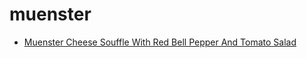 # muenster

 * [Muenster Cheese Souffle With Red Bell Pepper And Tomato Salad](index/m/muenster-cheese-souffle-with-red-bell-pepper-and-tomato-salad-234121.json)
